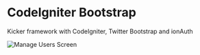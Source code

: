 CodeIgniter Bootstrap
======

Kicker framework with CodeIgniter, Twitter Bootstrap and ionAuth

![Manage Users Screen](http://f.cl.ly/items/1u313f370q1s3S3d3m2W/Image%202013.04.08%208:51:17%20AM.png)